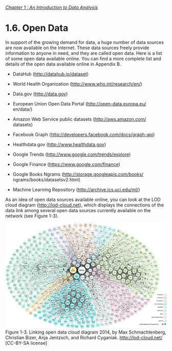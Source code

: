 
[*Chapter 1 : An Introduction to Data Analysis*](./)

# 1.6. Open Data

In support of the growing demand for data, a huge number of data sources are now available on the Internet. These data sources freely provide information to anyone in need, and they are called open data.
Here is a list of some open data available online. You can find a more complete list and details of the open data available online in Appendix B.
* DataHub (http://datahub.io/dataset)
* World Health Organization (http://www.who.int/research/en/)
* Data.gov (http://data.gov)
* European Union Open Data Portal (http://open-data.europa.eu/ en/data/)
* Amazon Web Service public datasets (http://aws.amazon.com/ datasets)
* Facebook Graph (http://developers.facebook.com/docs/graph-api)

* Healthdata.gov (http://www.healthdata.gov)
* Google Trends (http://www.google.com/trends/explore)
* Google Finance (https://www.google.com/finance)
* Google Books Ngrams (http://storage.googleapis.com/books/ ngrams/books/datasetsv2.html)
* Machine Learning Repository (http://archive.ics.uci.edu/ml/)

As an idea of open data sources available online, you can look at the LOD cloud diagram (http://lod-cloud.net), which displays the connections of the data link among several open data sources currently available on the network (see Figure 1-3).

![Figure 1-3](images/figure_1_3.png)
Figure 1-3. Linking open data cloud diagram 2014, by Max Schmachtenberg, Christian Bizer, Anja Jentzsch, and Richard Cyganiak. http://lod-cloud.net/ [CC-BY-SA license]

